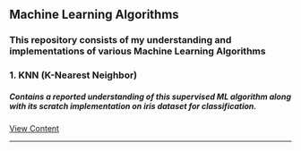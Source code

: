 ## Machine Learning Algorithms

### This repository consists of my understanding and implementations of various Machine Learning Algorithms  

### 1. KNN (K-Nearest Neighbor)

##### Contains a reported understanding of this supervised ML algorithm along with its scratch implementation on iris dataset for classification.

[View Content](https://github.com/prakriti42/ML-Algorithms-/tree/main/KNN)

<hr>
